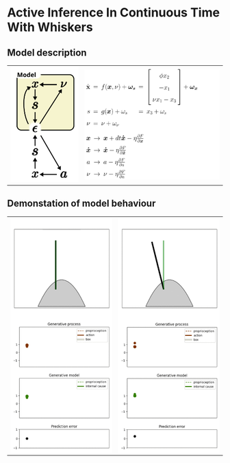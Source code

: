 
# Active Inference In Continuous Time With Whiskers

## Model description
<table>
<tr>
<td>
<img src="pics/model.svg" width="100%"/>
</td>
<td>
<img src="pics/description_gm.svg" width="1200em"/>
</td>
</tr>
</table>

## Demonstation of model behaviour
<table>
  <tr>
    <td><img src="pics/normal.gif" width="100%"/>
    </td>
    <td><img src="pics/large.gif" width="100%"/>
    </td>
  </tr>
</table>
